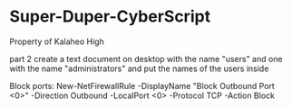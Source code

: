 # Super-Duper-CyberScript
Property of Kalaheo High

part 2
create a text document on desktop with the name "users" and one with the name "administrators" and put the names of the users inside

Block ports:
New-NetFirewallRule -DisplayName "Block Outbound Port <0>" -Direction Outbound -LocalPort <0> -Protocol TCP -Action Block
